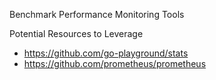 Benchmark Performance Monitoring Tools

Potential Resources to Leverage
* https://github.com/go-playground/stats
* https://github.com/prometheus/prometheus
